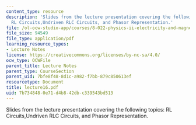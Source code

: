 ```yaml
---
content_type: resource
description: 'Slides from the lecture presentation covering the following topics:
  RL Circuits,Undriven RLC Circuits, and Phasor Representation.'
file: /ol-ocw-studio-app/courses/8-022-physics-ii-electricity-and-magnetism-fall-2004/7b7348480e71d4b842dbc339543bd513_lecture16.pdf
file_size: 94549
file_type: application/pdf
learning_resource_types:
- Lecture Notes
license: https://creativecommons.org/licenses/by-nc-sa/4.0/
ocw_type: OCWFile
parent_title: Lecture Notes
parent_type: CourseSection
parent_uid: 7bfe8f48-8d1c-a982-f7bb-879c850613ef
resourcetype: Document
title: lecture16.pdf
uid: 7b734848-0e71-d4b8-42db-c339543bd513
---
```

Slides from the lecture presentation covering the following topics: RL Circuits,Undriven RLC Circuits, and Phasor Representation.